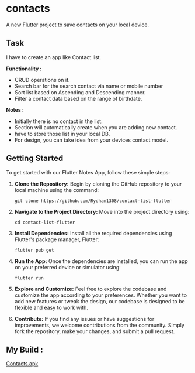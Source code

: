 # contacts

A new Flutter project to save contacts on your local device.

## Task

I have to create an app like Contact list.

**Functionality :**
- CRUD operations on it.
- Search bar for the search contact via name or mobile number
- Sort list based on Ascending and Descending manner.
- Filter a contact data based on the range of birthdate.

**Notes :**
- Initially there is no contact in the list.
- Section will automatically create when you are adding new contact.
- have to store those list in your local DB.
- For design, you can take idea from your devices contact model.

## Getting Started

To get started with our Flutter Notes App, follow these simple steps:

1. **Clone the Repository:** Begin by cloning the GitHub repository to your local machine using the command:
   ```
   git clone https://github.com/Rydham1308/contact-list-flutter
   ```

2. **Navigate to the Project Directory:** Move into the project directory using:
   ```
   cd contact-list-flutter
   ```

3. **Install Dependencies:** Install all the required dependencies using Flutter's package manager, Flutter:
   ```
   flutter pub get
   ```

4. **Run the App:** Once the dependencies are installed, you can run the app on your preferred device or simulator using:
   ```
   flutter run
   ```

5. **Explore and Customize:** Feel free to explore the codebase and customize the app according to your preferences. Whether you want to add new features or tweak the design, our codebase is designed to be flexible and easy to work with.

6. **Contribute:** If you find any issues or have suggestions for improvements, we welcome contributions from the community. Simply fork the repository, make your changes, and submit a pull request.


## My Build :
[Contacts.apk](https://drive.google.com/file/d/1QfxJ2A1eN670pyjUB97VkL74nSL9Yad4/view?usp=sharing)

